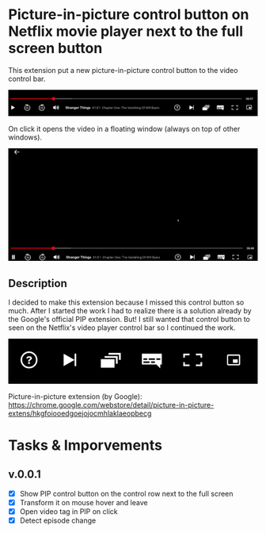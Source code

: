 # Picture-in-picture control button on Netflix movie player next to the full screen button
This extension put a new picture-in-picture control button to the video control bar.

![Screenshot](resources/capture.png)

On click it opens the video in a floating window (always on top of other windows).

![Screenrecord](resources/capture.gif)

## Description
I decided to make this extension because I missed this control button so much. After I started the work I had to realize there is a solution already by the Google's official PIP extension. But! I still wanted that control button to seen on the Netflix's video player control bar so I continued the work.

![Screenshot](resources/capture2.PNG)

Picture-in-picture extension (by Google): https://chrome.google.com/webstore/detail/picture-in-picture-extens/hkgfoiooedgoejojocmhlaklaeopbecg


# Tasks & Imporvements

## v.0.0.1
- [X] Show PIP control button on the control row next to the full screen
- [X] Transform it on mouse hover and leave
- [X] Open video tag in PIP on click
- [X] Detect episode change